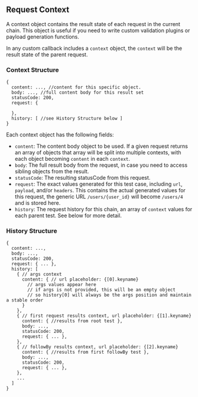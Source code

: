 ## Request Context
A context object contains the result state of each request in the current chain. This object is useful if you need to write custom validation plugins or payload generation functions.

In any custom callback includes a `context` object, the `context` will be the result state of the parent request.

### Context Structure
```
{
  content: ..., //content for this specific object.
  body: ..., //full content body for this result set
  statusCode: 200,
  request: {

  },
  history: [ //see History Structure below ]
}
```
Each context object has the following fields:
- `content`: The content body object to be used. If a given request returns an array of objects that array will be split into multiple contexts, with each object becoming `content` in each `context`.
- `body`: The full result body from the request, in case you need to access sibling objects from the result.
- `statusCode`: The resulting statusCode from this request.
- `request`: The exact values generated for this test case, including `url`, `payload`, and/or `headers`. This contains the actual generated values for this request, the generic URL `/users/{user_id}` will become `/users/4` and is stored here.
- `history`: The request history for this chain, an array of `context` values for each parent test. See below for more detail.

### History Structure
```
{
  content: ...,
  body: ...,
  statusCode: 200,
  request: { ... },
  history: [
    { // args context
      content: { // url placeholder: {[0].keyname}
        // args values appear here
        // if args is not provided, this will be an empty object
        // so history[0] will always be the args position and maintain a stable order
      }
    },
    { // first request results context, url placeholder: {[1].keyname}
      content: { //results from root test },
      body: ...,
      statusCode: 200,
      request: { ... },
    },
    { // followBy results context, url placeholder: {[2].keyname}
      content: { //results from first followBy test },
      body: ...,
      statusCode: 200,
      request: { ... },
    },
    ...
  ]
}
```
